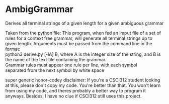 # AmbigGrammar
Derives all terminal strings of a given length for a given ambiguous grammar

Taken from the python file:
This program, when fed an imput file of a set of rules for a context 
free grammar, will generate all terminal strings up to given length.
Arguments must be passed from the command line in the format:       
python3 derive.py [-lA] B, where A is the integer size of the string,
and B is the name of the text file containing the grammar.           
Grammar  rules  must appear  one  rule per line, with each symbol    
separated from the next symbol by white space


super generic honor-codey disclaimer: If you're a CSCI312 student looking at this, please don't copy my code. You're better than that. You won't learn from using my code, and theres probably a better way to program it anyways. Besides, I have no clue if CSCI312 still uses this project.
